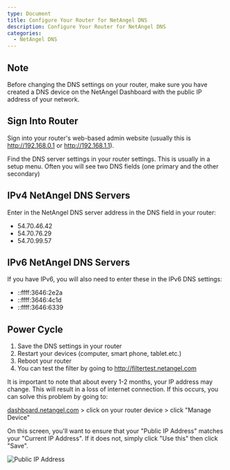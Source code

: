 ```yaml
---
type: Document
title: Configure Your Router for NetAngel DNS
description: Configure Your Router for NetAngel DNS
categories:
  - NetAngel DNS
---
```

## Note

Before changing the DNS settings on your router, make sure you have created a DNS device on the NetAngel Dashboard with the public IP address of your network.

## Sign Into Router

Sign into your router's web-based admin website (usually this is <http://192.168.0.1> or <http://192.168.1.1>).

Find the DNS server settings in your router settings.  This is usually in a setup menu.  Often you will see two DNS fields (one primary and the other secondary)

## IPv4 NetAngel DNS Servers

Enter in the NetAngel DNS server address in the DNS field in your router:

* 54.70.46.42
* 54.70.76.29
* 54.70.99.57

## IPv6 NetAngel DNS Servers

If you have IPv6, you will also need to enter these in the IPv6 DNS settings:

* ::ffff:3646:2e2a
* ::ffff:3646:4c1d
* ::ffff:3646:6339

## Power Cycle

1. Save the DNS settings in your router
2. Restart your devices (computer, smart phone, tablet.etc.)
3. Reboot your router
4. You can test the filter by going to <http://filtertest.netangel.com>

It is important to note that about every 1-2 months, your IP address may change. This will result in a loss of internet connection. If this occurs, you can solve this problem by going to:

[dashboard.netangel.com](dashboard.netangel.com) > click on your router device > click "Manage Device"

On this screen, you'll want to ensure that your "Public IP Address" matches your "Current IP Address". If it does not, simply click "Use this" then click "Save".

![Public IP Address](/help/img/uploads/25x2o3ddwajzvs5zu8e7g16nuwhlg9bf83jxd77sys182c4n79-1.png)
